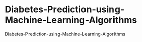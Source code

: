 # Diabetes-Prediction-using-Machine-Learning-Algorithms
Diabetes-Prediction-using-Machine-Learning-Algorithms

